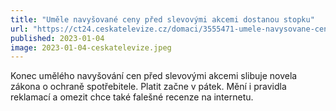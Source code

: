 ```yaml
---
title: "Uměle navyšované ceny před slevovými akcemi dostanou stopku"
url: "https://ct24.ceskatelevize.cz/domaci/3555471-umele-navysovane-ceny-pred-slevovymi-akcemi-dostanou-stopku"
published: 2023-01-04
image: 2023-01-04-ceskatelevize.jpeg
---
```


Konec umělého navyšování cen před slevovými akcemi slibuje novela zákona o ochraně spotřebitele. Platit začne v pátek. Mění i pravidla reklamací a omezit chce také falešné recenze na internetu.

